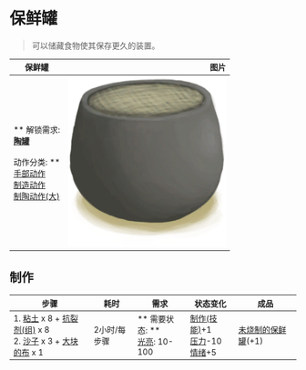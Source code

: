 # 保鲜罐  
> 可以储藏食物使其保存更久的装置。  
  
  保鲜罐  |   图片   
 ----  |  ----:   
 ** 解锁需求: **<br>[陶罐](ClayVase.md)<br><br>** 动作分类: **<br>[手部动作](HandAction.md)<br>[制造动作](CraftAction.md)<br>[制陶动作(大)](PotteryActionMajor.md)  |  <img decoding="async" src="Sprite/ClayPotCooler.png" href="a.md" style="max-width:300px;max-height:300px;">   
  
## 制作  
步骤  |  耗时  |  需求  |  状态变化  |  成品  
----  |  ----  |  ----  |  ----  |  ----  
1. [粘土](Clay.md) x 8 + [抗裂剂(组)](GpTag_Temper.md) x 8<br>2. [沙子](Sand.md) x 3 + [大块的布](ClothLarge.md) x 1  |  2小时/每步骤  |  ** 需要状态: **<br>[光亮](Light.md): 10-100  |  [制作(技能)](Skill_Crafting.md)+1<br>[压力](Stress.md)-10<br>[情绪](Morale.md)+5  |  [未烧制的保鲜罐](ClayPotCoolerUnfired.md)(+1)  


<script>document.title="保鲜罐 - 卡牌生存百科 Card Survival Wiki";</script>